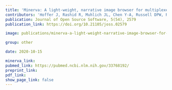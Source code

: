 ```yaml
---
title: 'Minerva: A light-weight, narrative image browser for multiplexed tissue images.'
contributors: 'Hoffer J, Rashid R, Muhlich JL, Chen Y-A, Russell DPW, Ruokonen J, Krueger R, Pfister H, Santagata S, Sorger PK. (2020).'
publication: Journal of Open Source Software, 5(54), 2579
publication_link: https://doi.org/10.21105/joss.02579

image: publications/minerva-a-light-weight-narrative-image-browser-for-multiplexed-tissue-images.PNG

group: other

date: 2020-10-15

minerva_link:
pubmed_link: https://pubmed.ncbi.nlm.nih.gov/33768192/
preprint_link:
pdf_link:
show_page_link: false
---
```

